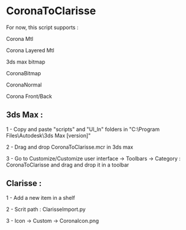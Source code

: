 # CoronaToClarisse

For now, this script supports :

  Corona Mtl

  Corona Layered Mtl

  3ds max bitmap
  
  CoronaBitmap
  
  CoronaNormal
  
  Corona Front/Back
  




## 3ds Max :

1 - Copy and paste "scripts" and "UI_ln" folders in "C:\Program Files\Autodesk\3ds Max [version]"

2 - Drag and drop CoronaToClarisse.mcr in 3ds max

3 - Go to Customize/Customize user interface -> Toolbars -> Category : CoronaToClarisse and drag and drop it in a toolbar


## Clarisse :

1 - Add a new item in a shelf

2 - Scrit path : ClarisseImport.py

3 - Icon -> Custom -> CoronaIcon.png
